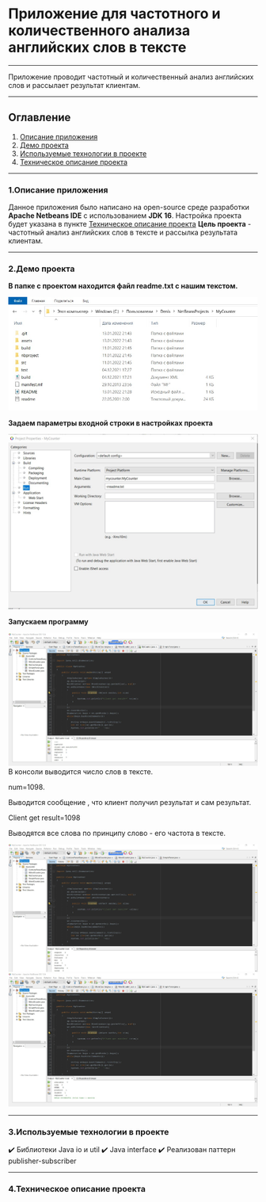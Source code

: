 # Приложение для частотного и количественного анализа английских слов в тексте
____
Приложение проводит частотный и количественный анализ английских слов и рассылает результат клиентам.
___
## Оглавление
1. [Описание приложения](#anchor1)
2. [Демо проекта](#anchor2)
3. [Используемые технологии в проекте](#anchor3)
4. [Техническое описание проекта](#anchor4)
___
<a id="anchor1"></a>
### 1.Описание приложения
Данное приложения было написано на open-source среде разработки **Apache Netbeans IDE** с использованием **JDK 16**. Настройка проекта будет указана в пункте [Техническое описание проекта](#anchor4)
**Цель проекта** - частотный анализ английских слов в тексте и рассылка результата клиентам.
___
<a id="anchor2"></a>
### 2.Демо проекта
**В папке с проектом находится файл readme.txt с нашим текстом.**

![avat](https://raw.githubusercontent.com/Denis-spec989/Frequency-analysis-words-intext-tool/master/assets/dem1.jpg)

**Задаем параметры входной строки в настройках проекта**

![avat](https://raw.githubusercontent.com/Denis-spec989/Frequency-analysis-words-intext-tool/master/assets/dem2.jpg)

**Запускаем программу** 

![avat](https://raw.githubusercontent.com/Denis-spec989/Frequency-analysis-words-intext-tool/master/assets/scr2.jpg)
В консоли выводится число слов в тексте. 

num=1098.

Выводится сообщение , что клиент получил результат и сам результат.

Client get result=1098

Выводятся все слова по принципу слово - его частота в тексте.

![avat](https://raw.githubusercontent.com/Denis-spec989/Frequency-analysis-words-intext-tool/master/assets/scr1.jpg)
![avat](https://raw.githubusercontent.com/Denis-spec989/Frequency-analysis-words-intext-tool/master/assets/scr3.jpg)
___
### 3.Используемые технологии в проекте
<a id="anchor3"></a>
:heavy_check_mark: Библиотеки Java io и util
:heavy_check_mark: Java interface
:heavy_check_mark: Реализован паттерн publisher-subscriber
___
<a id="anchor4"></a>
### 4.Техническое описание проекта


